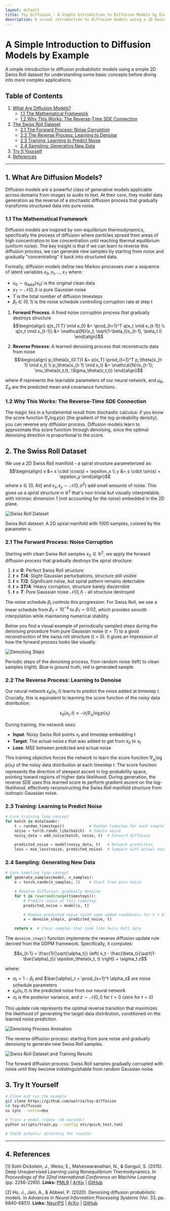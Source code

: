 ```yaml
---
layout: default
title: Toy Diffusion - A Simple Introduction to Diffusion Models by Example
description: A visual introduction to diffusion models using a 2D Swiss Roll dataset
---
```


# A Simple Introduction to Diffusion Models by Example

<div class="hero-section">
  <p class="lead">A simple introduction to diffusion probabilistic models using a simple 2D Swiss Roll dataset for understanding some basic concepts before diving into more complex applications.</p>
</div>

## Table of Contents

1. [What Are Diffusion Models?](#1-what-are-diffusion-models)
   - [1.1 The Mathematical Framework](#11-the-mathematical-framework)
   - [1.2 Why This Works: The Reverse-Time SDE Connection](#12-why-this-works-the-reverse-time-sde-connection)
2. [The Swiss Roll Dataset](#2-the-swiss-roll-dataset)
   - [2.1 The Forward Process: Noise Corruption](#21-the-forward-process-noise-corruption)
   - [2.2 The Reverse Process: Learning to Denoise](#22-the-reverse-process-learning-to-denoise)
   - [2.3 Training: Learning to Predict Noise](#23-training-learning-to-predict-noise)
   - [2.4 Sampling: Generating New Data](#24-sampling-generating-new-data)
3. [Try It Yourself](#3-try-it-yourself)
4. [References](#4-references)

---

## 1. What Are Diffusion Models?

Diffusion models are a powerful class of generative models applicable across domains from images to audio to text. At their core, they model data generation as the reverse of a stochastic diffusion process that gradually transforms structured data into pure noise.

### 1.1 The Mathematical Framework

Diffusion models are inspired by non-equilibrium thermodynamics, specifically the process of diffusion where particles spread from areas of high concentration to low concentration until reaching thermal equilibrium (uniform noise). The key insight is that if we can learn to reverse this diffusion process, we can generate new samples by starting from noise and gradually "concentrating" it back into structured data.

Formally, diffusion models define two Markov processes over a sequence of latent variables $x_0, x_1, \ldots, x_T$ where:
- $x_0 \sim q_{\text{data}}(x_0)$ is the original clean data
- $x_T \sim \mathcal{N}(0, I)$ is pure Gaussian noise
- $T$ is the total number of diffusion timesteps
- $\beta_t \in (0,1)$ is the noise schedule controlling corruption rate at step $t$

1. **Forward Process**: A fixed noise corruption process that gradually destroys structure
   $$\begin{align}
   q(x_{1:T} \mid x_0) &= \prod_{t=1}^T q(x_t \mid x_{t-1}) \\
   q(x_t \mid x_{t-1}) &= \mathcal{N}(x_t; \sqrt{1-\beta_t}x_{t-1}, \beta_t I)
   \end{align}$$

2. **Reverse Process**: A learned denoising process that reconstructs data from noise
   $$\begin{align}
   p_\theta(x_{0:T}) &= p(x_T) \prod_{t=1}^T p_\theta(x_{t-1} \mid x_t) \\
   p_\theta(x_{t-1} \mid x_t) &= \mathcal{N}(x_{t-1}; \mu_\theta(x_t,t), \Sigma_\theta(x_t,t))
   \end{align}$$

where $\theta$ represents the learnable parameters of our neural network, and $\mu_\theta, \Sigma_\theta$ are the predicted mean and covariance functions.

### 1.2 Why This Works: The Reverse-Time SDE Connection

The magic lies in a fundamental result from stochastic calculus: if you know the score function $\nabla_x \log p(x)$ (the gradient of the log-probability density), you can reverse any diffusion process. Diffusion models learn to approximate this score function through denoising, since the optimal denoising direction is proportional to the score.

## 2. The Swiss Roll Dataset

We use a 2D Swiss Roll manifold - a spiral structure parameterized as:
$$\begin{align}
x &= s \cdot \cos(s) + \epsilon_x \\
y &= s \cdot \sin(s) + \epsilon_y
\end{align}$$
where $s \in [0, 4\pi]$ and $\epsilon_x, \epsilon_y \sim \mathcal{N}(0, \sigma^2)$ add small amounts of noise. This gives us a spiral structure in $\mathbb{R}^2$ that's non-trivial but visually interpretable, with intrinsic dimension 1 (not accounting for the noise) embedded in the 2D plane.

<div class="image-container">
  <img src="assets/swiss_roll_dataset.png" alt="Swiss Roll Dataset" class="responsive-image">
  <p class="caption">Swiss Roll dataset: A 2D spiral manifold with 1000 samples, colored by the parameter s.</p>
</div>

### 2.1 The Forward Process: Noise Corruption

Starting with clean Swiss Roll samples $x_0 \in \mathbb{R}^2$, we apply the forward diffusion process that gradually destroys the spiral structure:

1. **$t=0$**: Perfect Swiss Roll structure
2. **$t=T/4$**: Slight Gaussian perturbations, structure still visible
3. **$t=T/2$**: Significant noise, but spiral pattern remains detectable
4. **$t=3T/4$**: Heavy corruption, structure barely discernible
5. **$t=T$**: Pure Gaussian noise $\mathcal{N}(0,I)$ - all structure destroyed

The noise schedule $\beta_t$ controls this progression. For Swiss Roll, we use a linear schedule from $\beta_1=10^{-4}$ to $\beta_T=0.02$, which provides smooth interpolation while maintaining numerical stability.

Below you find a visual example of periodically sampled steps during the denoising procedure from pure Gaussian noise ($t=T$) to a good reconstruction of the swiss roll structure ($t=0$). It gives an impression of how the forward process looks like visually.

<div class="image-container">
  <img src="assets/denoising_progression_strip.png" alt="Denoising Steps" class="responsive-image">
  <p class="caption">Periodic steps of the denoising process, from random noise (left) to clean samples (right). Blue is ground truth, red is generated sample.</p>
</div>


### 2.2 The Reverse Process: Learning to Denoise

Our neural network $\epsilon_\theta(x_t, t)$ learns to predict the noise added at timestep $t$. Crucially, this is equivalent to learning the score function of the noisy data distribution:

$$\epsilon_\theta(x_t, t) \approx -\sigma_t \nabla_{x_t} \log p(x_t)$$

During training, the network sees:
- **Input**: Noisy Swiss Roll points $x_t$ and timestep embedding $t$
- **Target**: The actual noise $\epsilon$ that was added to get from $x_0$ to $x_t$
- **Loss**: MSE between predicted and actual noise

This training objective forces the network to learn the score function $\nabla_{x_t} \log p(x_t)$ of the noisy data distribution at each timestep $t$. The score function represents the direction of steepest ascent in log-probability space, pointing toward regions of higher data likelihood. During generation, the reverse SDE uses this learned score to perform gradient ascent on the log-likelihood, effectively reconstructing the Swiss Roll manifold structure from isotropic Gaussian noise.


### 2.3 Training: Learning to Predict Noise

```python
# Core training loop concept
for batch in dataloader:
    t = random_timesteps()           # Random timestep for each sample
    noise = torch.randn_like(batch)  # Sample noise
    noisy_data = add_noise(batch, noise, t)  # Forward diffusion

    predicted_noise = model(noisy_data, t)   # Network prediction
    loss = mse_loss(noise, predicted_noise)  # Compare with actual noise
```

### 2.4 Sampling: Generating New Data

```python
# Core sampling loop concept
def generate_samples(model, n_samples):
    x = torch.randn(n_samples, 2)    # Start from pure noise

    # Reverse diffusion: gradually denoise
    for t in reversed(range(timesteps)):
        # Predict noise at this timestep
        predicted_noise = model(x, t)

        # Remove predicted noise (with some added randomness for t > 0)
        x = denoise_step(x, predicted_noise, t)

    return x  # Clean samples that look like Swiss Roll data
```

The `denoise_step()` function implements the reverse diffusion update rule derived from the DDPM framework. Specifically, it computes:

$$x_{t-1} = \frac{1}{\sqrt{\alpha_t}} \left( x_t - \frac{\beta_t}{\sqrt{1-\bar{\alpha}_t}} \epsilon_\theta(x_t, t) \right) + \sigma_t z$$

where:
- $\alpha_t = 1 - \beta_t$ and $\bar{\alpha}_t = \prod_{s=1}^t \alpha_s$ are noise schedule parameters
- $\epsilon_\theta(x_t, t)$ is the predicted noise from our neural network
- $\sigma_t$ is the posterior variance, and $z \sim \mathcal{N}(0, I)$ for $t > 0$ (zero for $t=0$)

This update rule represents the optimal reverse transition that maximizes the likelihood of generating the target data distribution, conditioned on the learned noise prediction.

<div class="image-container">
  <img src="assets/denoising_trajectory.gif" alt="Denoising Process Animation" class="responsive-image">
  <p class="caption">The reverse diffusion process: starting from pure noise and gradually denoising to generate new Swiss Roll samples.</p>
</div>


<div class="image-container">
  <img src="assets/training_results_trajectory.png" alt="Swiss Roll Dataset and Training Results" class="responsive-image">
  <p class="caption">The forward diffusion process: Swiss Roll samples gradually corrupted with noise until they become indistinguishable from random Gaussian noise.</p>
</div>

## 3. Try It Yourself

```bash
# Clone and run the example
git clone https://github.com/wolrie/toy-diffusion
cd toy-diffusion
uv sync --extra=dev

# Train a model (takes ~30 seconds)
python scripts/train.py --config etc/quick_test.toml

# Check outputs/ directory for results
```

---

## 4. References

[1] Sohl-Dickstein, J., Weiss, E., Maheswaranathan, N., & Ganguli, S. (2015). Deep Unsupervised Learning using Nonequilibrium Thermodynamics. In *Proceedings of the 32nd International Conference on Machine Learning* (pp. 2256-2265).
**Links:** [PMLR](https://proceedings.mlr.press/v37/sohl-dickstein15.html) | [ArXiv](https://arxiv.org/abs/1503.03585) | [GitHub](https://github.com/Sohl-Dickstein/Diffusion-Probabilistic-Models)

[2] Ho, J., Jain, A., & Abbeel, P. (2020). Denoising diffusion probabilistic models. In *Advances in Neural Information Processing Systems* (Vol. 33, pp. 6840-6851).
**Links:** [NeurIPS](https://proceedings.neurips.cc/paper/2020/hash/4c5bcfec8584af0d967f1ab10179ca4b-Abstract.html) | [ArXiv](https://arxiv.org/abs/2006.11239) | [GitHub](https://github.com/hojonathanho/diffusion)
